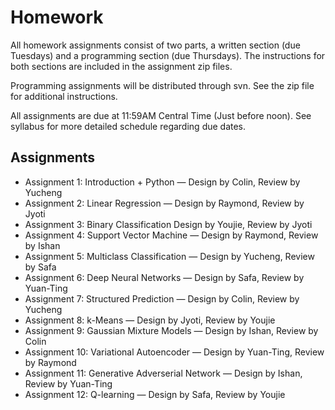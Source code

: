 # Homework
All homework assignments consist of two parts, a written section (due Tuesdays) and a programming section (due Thursdays). The instructions for both sections are included in the assignment zip files.

Programming assignments will be distributed through svn. See the zip file for additional instructions.

All assignments are due at 11:59AM Central Time (Just before noon). See syllabus for more detailed schedule regarding due dates.

## Assignments
* Assignment 1: Introduction + Python — Design by Colin, Review by Yucheng
* Assignment 2: Linear Regression — Design by Raymond, Review by Jyoti
* Assignment 3: Binary Classification Design by Youjie, Review by Jyoti
* Assignment 4: Support Vector Machine — Design by Raymond, Review by Ishan
* Assignment 5: Multiclass Classification — Design by Yucheng, Review by Safa
* Assignment 6: Deep Neural Networks — Design by Safa, Review by Yuan-Ting
* Assignment 7: Structured Prediction — Design by Colin, Review by Yucheng
* Assignment 8: k-Means — Design by Jyoti, Review by Youjie
* Assignment 9: Gaussian Mixture Models — Design by Ishan, Review by Colin
* Assignment 10: Variational Autoencoder — Design by Yuan-Ting, Review by Raymond
* Assignment 11: Generative Adverserial Network — Design by Ishan, Review by Yuan-Ting
* Assignment 12: Q-learning — Design by Safa, Review by Youjie

